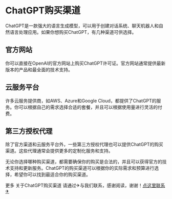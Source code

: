 # ChatGPT购买渠道

ChatGPT是一款强大的语言生成模型，可以用于创建对话系统、聊天机器人和自然语言处理应用。如果你想购买ChatGPT，有几种渠道可供选择。

## 官方网站
你可以直接在OpenAI的官方网站上购买ChatGPT许可证。官方网站通常提供最新版本的产品和最全面的技术支持。

## 云服务平台
许多云服务提供商，如AWS、Azure和Google Cloud，都提供了ChatGPT的服务。你可以根据自己的需求选择合适的套餐，并且可以根据使用量进行灵活的付费。

## 第三方授权代理
除了官方渠道和云服务平台外，一些第三方授权代理也可以提供ChatGPT的购买渠道。这些代理通常会提供更多的定制化服务和支持。

无论你选择哪种购买渠道，都需要确保你的购买是合法的，并且可以获得官方的技术支持和更新服务。ChatGPT的购买渠道可以根据你的实际需求和预算进行选择，希望你可以找到最适合你的购买渠道。

更多 关于ChatGPT购买渠道 请通过✈与我们联系，感谢阅读，谢谢！[点这里联系✈](https://lm.k02.cc)